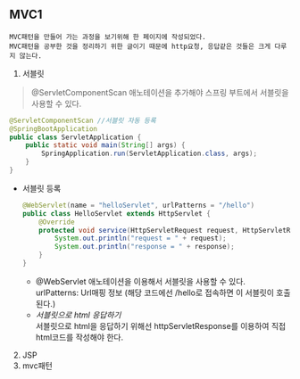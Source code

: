 ## MVC1     
`MVC패턴을 만들어 가는 과정을 보기위해 한 페이지에 작성되었다.`     
`MVC패턴을 공부한 것을 정리하기 위한 글이기 때문에 http요청, 응답같은 것들은 크게 다루지 않는다.`      

1. 서블릿       
> @ServletComponentScan 애노테이션을 추가해야 스프링 부트에서 서블릿을 사용할 수 있다.      

```java
@ServletComponentScan //서블릿 자동 등록
@SpringBootApplication
public class ServletApplication {
    public static void main(String[] args) {
        SpringApplication.run(ServletApplication.class, args);
    }
}
```

- 서블릿 등록       

    ```java     
    @WebServlet(name = "helloServlet", urlPatterns = "/hello")
    public class HelloServlet extends HttpServlet {
        @Override
        protected void service(HttpServletRequest request, HttpServletResponse response) throws ServletException, IOException {
            System.out.println("request = " + request);
            System.out.println("response = " + response);
        }
    }
    ```         

    - @WebServlet 애노테이션을 이용해서 서블릿을 사용할 수 있다.      
    urlPatterns: Url매핑 정보 (해당 코드에선 /hello로 접속하면 이 서블릿이 호출된다.)     
    - *서블릿으로 html 응답하기*      
    서블릿으로 html을 응답하기 위해선 httpServletResponse를 이용하여 직접 html코드를 작성해야 한다.         



2. JSP      
3. mvc패턴      